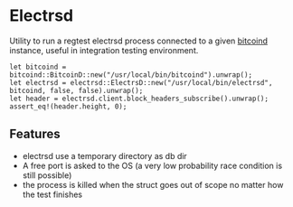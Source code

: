# Electrsd

Utility to run a regtest electrsd process connected to a given [bitcoind](https://github.com/RCasatta/bitcoind) instance, 
useful in integration testing environment.

```
let bitcoind = bitcoind::BitcoinD::new("/usr/local/bin/bitcoind").unwrap();
let electrsd = electrsd::ElectrsD::new("/usr/local/bin/electrsd", bitcoind, false, false).unwrap();
let header = electrsd.client.block_headers_subscribe().unwrap();
assert_eq!(header.height, 0);
```

## Features

  * electrsd use a temporary directory as db dir
  * A free port is asked to the OS (a very low probability race condition is still possible) 
  * the process is killed when the struct goes out of scope no matter how the test finishes